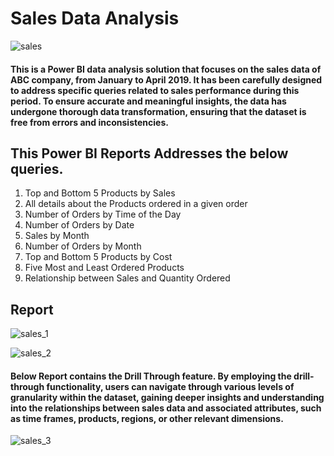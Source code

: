 # Sales Data Analysis
![sales](https://github.com/Meriyan99/Sales_Data_Analysis/assets/128514985/1c2f0e10-9628-4c3b-b75b-c90279d67dd3)

#### This is a Power BI data analysis solution that focuses on the sales data of ABC company, from January to April 2019. It has been carefully designed to address specific queries related to sales performance during this period. To ensure accurate and meaningful insights, the data has undergone thorough data transformation, ensuring that the dataset is free from errors and inconsistencies.

## This Power BI Reports Addresses the below queries.
1. Top and Bottom 5 Products by Sales
2. All details about the Products ordered in a given order
3. Number of Orders by Time of the Day
4. Number of Orders by Date
5. Sales by Month
6. Number of Orders by Month
7. Top and Bottom 5 Products by Cost
8. Five Most and Least Ordered Products
9. Relationship between Sales and Quantity Ordered

## Report
![sales_1](https://github.com/Meriyan99/Sales_Data_Analysis/assets/128514985/facc94e9-e008-4fbe-aaba-84fe823db72c)

![sales_2](https://github.com/Meriyan99/Sales_Data_Analysis/assets/128514985/94399d6b-b641-4f52-94d0-46a5cb8d9ae2)


#### Below Report contains the Drill Through feature. By employing the drill-through functionality, users can navigate through various levels of granularity within the dataset, gaining deeper insights and understanding into the relationships between sales data and associated attributes, such as time frames, products, regions, or other relevant dimensions.

![sales_3](https://github.com/Meriyan99/Sales_Data_Analysis/assets/128514985/5631a966-734d-4212-bc9f-c8998127f081)
